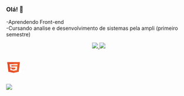 ### Olá! 👋

-Aprendendo Front-end<br/>
-Cursando analise e desenvolvimento de sistemas pela ampli (primeiro semestre)


<div align="center">

  <a href="https://github.com/JeffesonMiranda">

  <img height="180em" src="https://github-readme-stats.vercel.app/api?username=JeffesonMiranda&show_icons=true&theme=dracula&include_all_commits=true&count_private=true"/>

  <img height="180em" src="https://github-readme-stats.vercel.app/api/top-langs/?username=JeffesonMiranda&layout=compact&langs_count=7&theme=dracula"/>

</div></br>

<div style="display: inline_block"><br>
  
  <img align="center" alt="Jeff-HTML" height="30" width="40" src="https://raw.githubusercontent.com/devicons/devicon/master/icons/html5/html5-original.svg">

</div>

  ##

<div> 

   <a href="https://www.https://www.linkedin.com/in/jefferson-miranda-359740243/" target="_blank"><img src="https://img.shields.io/badge/-LinkedIn-%230077B5?style=for-the-badge&logo=linkedin&logoColor=white" target="_blank"></a> 
   
 </div>
